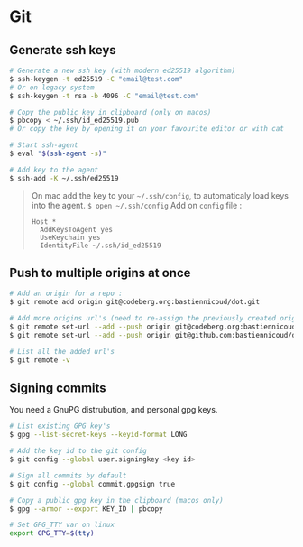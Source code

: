 # Git

## Generate ssh keys
```sh
# Generate a new ssh key (with modern ed25519 algorithm)
$ ssh-keygen -t ed25519 -C "email@test.com"
# Or on legacy system
$ ssh-keygen -t rsa -b 4096 -C "email@test.com"

# Copy the public key in clipboard (only on macos)
$ pbcopy < ~/.ssh/id_ed25519.pub
# Or copy the key by opening it on your favourite editor or with cat

# Start ssh-agent
$ eval "$(ssh-agent -s)"

# Add key to the agent
$ ssh-add -K ~/.ssh/ed25519
```

> On mac add the key to your `~/.ssh/config`, to automaticaly load keys into the agent.
> `$ open ~/.ssh/config`
> Add on `config` file :
> ```
> Host *
>   AddKeysToAgent yes
>   UseKeychain yes
>   IdentityFile ~/.ssh/id_ed25519
> ```

## Push to multiple origins at once

```sh
# Add an origin for a repo :
$ git remote add origin git@codeberg.org:bastiennicoud/dot.git

# Add more origins url's (need to re-assign the previously created origin url)
$ git remote set-url --add --push origin git@codeberg.org:bastiennicoud/dot.git
$ git remote set-url --add --push origin git@github.com:bastiennicoud/dot.git

# List all the added url's
$ git remote -v
```

## Signing commits

You need a GnuPG distrubution, and personal gpg keys.

```sh
# List existing GPG key's
$ gpg --list-secret-keys --keyid-format LONG

# Add the key id to the git config
$ git config --global user.signingkey <key id>

# Sign all commits by default
$ git config --global commit.gpgsign true

# Copy a public gpg key in the clipboard (macos only)
$ gpg --armor --export KEY_ID | pbcopy

# Set GPG_TTY var on linux
export GPG_TTY=$(tty)
```

